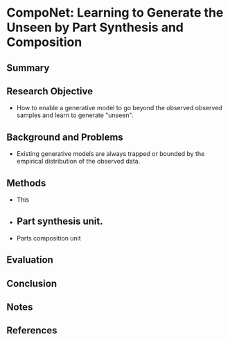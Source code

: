 # CompoNet: Learning to Generate the Unseen by Part Synthesis and Composition

## Summary

## Research Objective
- How to enable a generative model to go beyond the observed observed samples and learn to generate "unseen".
## Background and Problems
- Existing generative models are always trapped or bounded by the empirical distribution of the observed data.
## Methods
- This
- Part synthesis unit.
	- 
- Parts composition unit
## Evaluation

## Conclusion

## Notes

## References
<!--stackedit_data:
eyJoaXN0b3J5IjpbOTM1NjQ0MjM5LDczMDk5ODExNl19
-->